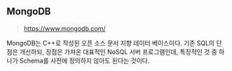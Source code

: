 ## MongoDB

>  https://www.mongodb.com/



MongoDB는 C++로 작성된 오픈 소스 문서 지향 데이터 베이스이다. 기존 SQL의 단점은 개선하되, 장점은 가져온 대표적인 NoSQL 서버 프로그램인데, 특징적인 것 중 하나가 Schema를 사전에 정의하지 않아도 된다는 것이다.